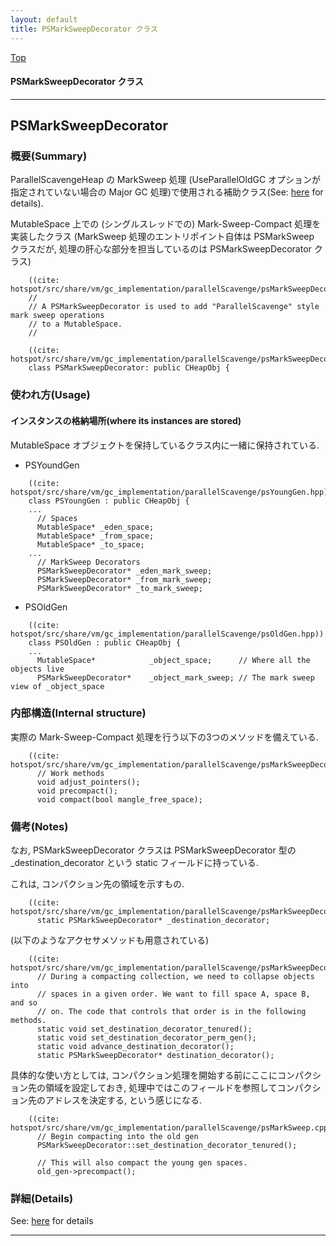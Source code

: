 ```yaml
---
layout: default
title: PSMarkSweepDecorator クラス 
---
```

[Top](../index.html)

#### PSMarkSweepDecorator クラス 



---
## <a name="noZ7x2lC0v" id="noZ7x2lC0v">PSMarkSweepDecorator</a>

### 概要(Summary)
ParallelScavengeHeap の MarkSweep 処理
(UseParallelOldGC オプションが指定されていない場合の Major GC 処理)で使用される補助クラス(See: [here](no2114YqK.html) for details).

MutableSpace 上での (シングルスレッドでの) Mark-Sweep-Compact 処理を実装したクラス
(MarkSweep 処理のエントリポイント自体は PSMarkSweep クラスだが, 処理の肝心な部分を担当しているのは PSMarkSweepDecorator クラス)


```
    ((cite: hotspot/src/share/vm/gc_implementation/parallelScavenge/psMarkSweepDecorator.hpp))
    //
    // A PSMarkSweepDecorator is used to add "ParallelScavenge" style mark sweep operations
    // to a MutableSpace.
    //
```


```
    ((cite: hotspot/src/share/vm/gc_implementation/parallelScavenge/psMarkSweepDecorator.hpp))
    class PSMarkSweepDecorator: public CHeapObj {
```

### 使われ方(Usage)
#### インスタンスの格納場所(where its instances are stored)
MutableSpace オブジェクトを保持しているクラス内に一緒に保持されている.

* PSYoundGen

```
    ((cite: hotspot/src/share/vm/gc_implementation/parallelScavenge/psYoungGen.hpp))
    class PSYoungGen : public CHeapObj {
    ...
      // Spaces
      MutableSpace* _eden_space;
      MutableSpace* _from_space;
      MutableSpace* _to_space;
    ...
      // MarkSweep Decorators
      PSMarkSweepDecorator* _eden_mark_sweep;
      PSMarkSweepDecorator* _from_mark_sweep;
      PSMarkSweepDecorator* _to_mark_sweep;
```

* PSOldGen

```
    ((cite: hotspot/src/share/vm/gc_implementation/parallelScavenge/psOldGen.hpp))
    class PSOldGen : public CHeapObj {
    ...
      MutableSpace*            _object_space;      // Where all the objects live
      PSMarkSweepDecorator*    _object_mark_sweep; // The mark sweep view of _object_space
```

### 内部構造(Internal structure)
実際の Mark-Sweep-Compact 処理を行う以下の3つのメソッドを備えている.

```
    ((cite: hotspot/src/share/vm/gc_implementation/parallelScavenge/psMarkSweepDecorator.hpp))
      // Work methods
      void adjust_pointers();
      void precompact();
      void compact(bool mangle_free_space);
```

### 備考(Notes)
なお, PSMarkSweepDecorator クラスは
PSMarkSweepDecorator 型の _destination_decorator という static フィールドに持っている.

これは, コンパクション先の領域を示すもの.


```
    ((cite: hotspot/src/share/vm/gc_implementation/parallelScavenge/psMarkSweepDecorator.hpp))
      static PSMarkSweepDecorator* _destination_decorator;
```

(以下のようなアクセサメソッドも用意されている)

```
    ((cite: hotspot/src/share/vm/gc_implementation/parallelScavenge/psMarkSweepDecorator.hpp))
      // During a compacting collection, we need to collapse objects into
      // spaces in a given order. We want to fill space A, space B, and so
      // on. The code that controls that order is in the following methods.
      static void set_destination_decorator_tenured();
      static void set_destination_decorator_perm_gen();
      static void advance_destination_decorator();
      static PSMarkSweepDecorator* destination_decorator();
```

具体的な使い方としては, 
コンパクション処理を開始する前にここにコンパクション先の領域を設定しておき, 
処理中ではこのフィールドを参照してコンパクション先のアドレスを決定する, という感じになる.

```
    ((cite: hotspot/src/share/vm/gc_implementation/parallelScavenge/psMarkSweep.cpp))
      // Begin compacting into the old gen
      PSMarkSweepDecorator::set_destination_decorator_tenured();
    
      // This will also compact the young gen spaces.
      old_gen->precompact();
```




### 詳細(Details)
See: [here](../doxygen/classPSMarkSweepDecorator.html) for details

---
